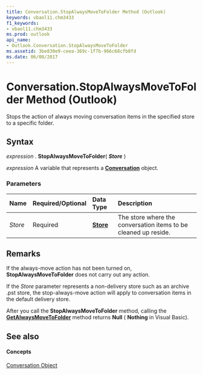 ```yaml
---
title: Conversation.StopAlwaysMoveToFolder Method (Outlook)
keywords: vbaol11.chm3433
f1_keywords:
- vbaol11.chm3433
ms.prod: outlook
api_name:
- Outlook.Conversation.StopAlwaysMoveToFolder
ms.assetid: 3be830e9-ceea-369c-1f7b-966c68cfb8fd
ms.date: 06/08/2017
---
```



# Conversation.StopAlwaysMoveToFolder Method (Outlook)

Stops the action of always moving conversation items in the specified store to a specific folder.


## Syntax

 _expression_ . **StopAlwaysMoveToFolder**( **_Store_** )

 _expression_ A variable that represents a **[Conversation](Outlook.Conversation.md)** object.


### Parameters



|**Name**|**Required/Optional**|**Data Type**|**Description**|
|:-----|:-----|:-----|:-----|
| _Store_|Required| **[Store](Outlook.Store.md)**|The store where the conversation items to be cleaned up reside.|

## Remarks

If the always-move action has not been turned on,  **StopAlwaysMoveToFolder** does not carry out any action.

If the  _Store_ parameter represents a non-delivery store such as an archive .pst store, the stop-always-move action will apply to conversation items in the default delivery store.

After you call the  **StopAlwaysMoveToFolder** method, calling the **[GetAlwaysMoveToFolder](Outlook.Conversation.GetAlwaysMoveToFolder.md)** method returns **Null** ( **Nothing** in Visual Basic).


## See also


#### Concepts


[Conversation Object](Outlook.Conversation.md)

